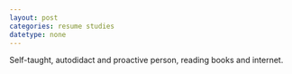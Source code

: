 ```yaml
---
layout: post
categories: resume studies
datetype: none
---
```


Self-taught, autodidact and proactive person, reading books and internet.


